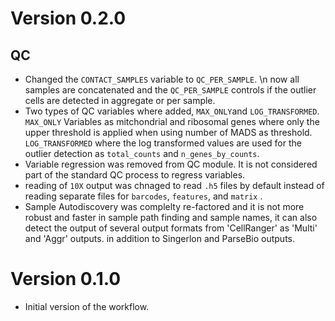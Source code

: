 # Version 0.2.0
## QC
- Changed the `CONTACT_SAMPLES` variable to `QC_PER_SAMPLE`. \n  now all samples are concatenated and the `QC_PER_SAMPLE` controls if the outlier cells are detected in aggregate or per sample. 
- Two types of QC variables where added, `MAX_ONLY`and `LOG_TRANSFORMED`. `MAX_ONLY` Variables as mitchondrial and ribosomal genes where only the upper threshold is applied when using number of MADS as threshold.  `LOG_TRANSFORMED` where the log transformed values are used for the outlier detection as `total_counts` and `n_genes_by_counts`.
- Variable regression was removed from QC module. It is not considered part of the standard QC process to regress variables.
- reading of `10X` output was chnaged to read `.h5` files by default instead of reading separate files for `barcodes`, `features`, and `matrix` .
- Sample Autodiscovery was complelty re-factored and it is not more robust and faster in sample path finding and sample names, it can also detect the output of several output formats from 'CellRanger' as 'Multi' and 'Aggr' outputs. in addition to Singerlon and ParseBio outputs.
  
# Version 0.1.0
- Initial version of the workflow.
